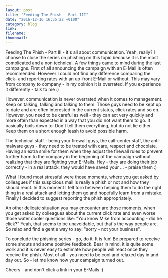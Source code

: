 ```yaml
---
layout: post
title: "Feeding The Phish - Part III"
date: "2016-12-16 16:35:22 +0100"
category: blog
link:
filename:
thumbnail:
---
```

Feeding The Phish - Part III - it's all about communication. Yeah, really?
I choose to close the series on phishing on this topic because it is
the most complicated and a non technical. A few things came to mind
during the last campaigns. First of all announcing the campaign with an
E-Mail is often recommended. However I could not find any difference comparing the click- and reporting rates with an up-front E-Mail or without. 
This may vary from company to company - in my opinion it is overrated. 
If you experience it differently - talk to me :)


However, communication is never overrated when it comes to management.
Keep on talking, talking and talking to them. Those guys need to be kept
up to date and are often interested in the current status, click rates and
so on. However, you need to be careful as well - they can act very quickly
and more often than expected in a way that you did not want them to go.
It basically boils down to: Don't tell them everything, but do not lie 
either. Keep them on a short enough leash to avoid possible harm.


The technical staff - being your firewall guys, the call-center staff,
the anti-malware guys - they need to be treated with care, respect and
chocolate. Having an extra smile for them when they adjust the firewall 
rules to prevent further harm to the company in the beginning of the 
campaign without realizing that they are fighting your E-Mails. 
Hey - they are doing their job correctly - in a real attack, they would 
have saved your ... - praise them :)


What I found most stressful were those moments, where you get asked by
colleagues if this suspicious mail is really a phish or not and how they
should react. In this moment I felt torn between helping them to do the 
right thing in a real attack and letting them go and hopefully learn from
a mistake. Finally I decided to suggest reporting the phish
appropriately.


An other delicate situation you may encounter are those moments, when you
get asked by colleagues about the current click rate and even worse those
water cooler questions like: "You know Mike from accounting - did he click?"
Yeah, that seems to be unavoidable, but that's the way people are. So relax
and find a gentle way to say: "sorry - not your business".


To conclude the phishing series - go, do it. It is fun! Be prepared to
receive some shouts and some positive feedback. Bear in mind, it is 
quite some work and it is never easy to estimate how people will react
once they receive the phish. Most of all - you need to be cool and relaxed
day in and day out. So - let me know how your campaign turned out.

Cheers - and don't click a link in your E-Mails :) 
